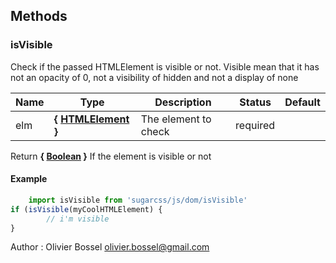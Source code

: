 ## Methods


### isVisible

Check if the passed HTMLElement is visible or not.
Visible mean that it has not an opacity of 0, not a visibility of hidden and not a display of none



Name  |  Type  |  Description  |  Status  |  Default
------------  |  ------------  |  ------------  |  ------------  |  ------------
elm  |  **{ [HTMLElement](https://developer.mozilla.org/fr/docs/Web/API/HTMLElement) }**  |  The element to check  |  required  |

Return **{ [Boolean](https://developer.mozilla.org/fr/docs/Web/JavaScript/Reference/Objets_globaux/Boolean) }** If the element is visible or not

#### Example
```js
	import isVisible from 'sugarcss/js/dom/isVisible'
if (isVisible(myCoolHTMLElement) {
		// i'm visible
}
```
Author : Olivier Bossel <olivier.bossel@gmail.com>